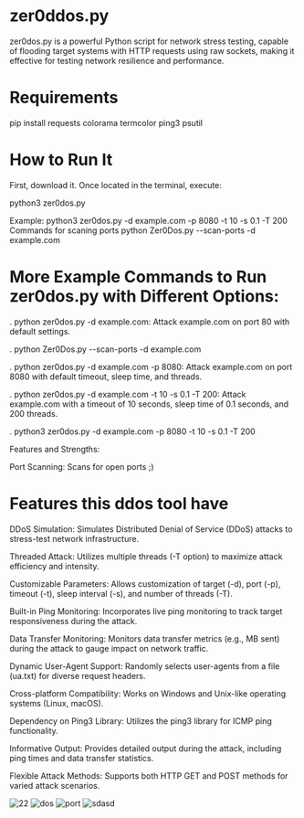# zer0ddos.py
zer0dos.py is a powerful Python script for network stress testing, capable of flooding target systems with HTTP requests using raw sockets, making it effective for testing network resilience and performance.

# Requirements

pip install requests colorama termcolor ping3 psutil

# How to Run It
First, download it. Once located in the terminal, execute:

python3 zer0dos.py        

Example: python3 zer0dos.py -d example.com -p 8080 -t 10 -s 0.1 -T 200
Commands for scaning ports 
python Zer0Dos.py --scan-ports -d example.com
# More Example Commands to Run zer0dos.py with Different Options:
. python zer0dos.py -d example.com: Attack example.com on port 80 with default settings.

. python Zer0Dos.py --scan-ports -d example.com

. python zer0dos.py -d example.com -p 8080: Attack example.com on port 8080 with default timeout, sleep time, and threads.

. python zer0dos.py -d example.com -t 10 -s 0.1 -T 200: Attack example.com with a timeout of 10 seconds, sleep time of 0.1 seconds, and 200 threads.

. python3 zer0dos.py -d example.com -p 8080 -t 10 -s 0.1 -T 200

 Features and Strengths:

 Port Scanning: Scans for open ports ;)

# Features this ddos tool have

 DDoS Simulation: Simulates Distributed Denial of Service (DDoS) attacks to stress-test network infrastructure.

 Threaded Attack: Utilizes multiple threads (-T option) to maximize attack efficiency and intensity.

 Customizable Parameters: Allows customization of target (-d), port (-p), timeout (-t), sleep interval (-s), and number of threads (-T).

 Built-in Ping Monitoring: Incorporates live ping monitoring to track target responsiveness during the attack.

 Data Transfer Monitoring: Monitors data transfer metrics (e.g., MB sent) during the attack to gauge impact on network traffic.

 Dynamic User-Agent Support: Randomly selects user-agents from a file (ua.txt) for diverse request headers.

 Cross-platform Compatibility: Works on Windows and Unix-like operating systems (Linux, macOS).

 Dependency on Ping3 Library: Utilizes the ping3 library for ICMP ping functionality.

 Informative Output: Provides detailed output during the attack, including ping times and data transfer statistics.

 Flexible Attack Methods: Supports both HTTP GET and POST methods for varied attack scenarios.


![22](https://github.com/user-attachments/assets/ab5a063f-a227-474b-9b6b-05e544d88ffa)
![dos](https://github.com/user-attachments/assets/c17bf7c2-45ab-44bf-8ffa-d8ccd881c523)
![port](https://github.com/user-attachments/assets/79c8ac3c-bf3c-4b70-9bfa-8440c228bd06)
![sdasd](https://github.com/user-attachments/assets/d6851f71-3ea8-4c65-8aaa-9bdda8889c93)

